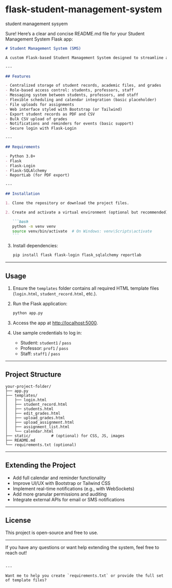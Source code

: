 # flask-student-management-system

student management sysyem

Sure! Here’s a clear and concise README.md file for your Student Management System Flask app:

````markdown
# Student Management System (SMS)

A custom Flask-based Student Management System designed to streamline academic management and internal communication. It supports multiple user roles (students, professors, staff), centralized student records, messaging, scheduling, assignment uploads, grade management, and exporting student data.

---

## Features

- Centralized storage of student records, academic files, and grades
- Role-based access control: students, professors, staff
- Messaging system between students, professors, and staff
- Flexible scheduling and calendar integration (basic placeholder)
- File uploads for assignments
- Web interface styled with Bootstrap (or Tailwind)
- Export student records as PDF and CSV
- Bulk CSV upload of grades
- Notifications and reminders for events (basic support)
- Secure login with Flask-Login

---

## Requirements

- Python 3.8+
- Flask
- Flask-Login
- Flask-SQLAlchemy
- ReportLab (for PDF export)

---

## Installation

1. Clone the repository or download the project files.

2. Create and activate a virtual environment (optional but recommended):

   ```bash
   python -m venv venv
   source venv/bin/activate  # On Windows: venv\Scripts\activate
   ```
````

3. Install dependencies:

   ```bash
   pip install flask flask-login flask_sqlalchemy reportlab
   ```

---

## Usage

1. Ensure the `templates` folder contains all required HTML template files (`login.html`, `student_record.html`, etc.).

2. Run the Flask application:

   ```bash
   python app.py
   ```

3. Access the app at [http://localhost:5000](http://localhost:5000).

4. Use sample credentials to log in:

   - Student: `student1` / `pass`
   - Professor: `prof1` / `pass`
   - Staff: `staff1` / `pass`

---

## Project Structure

```
your-project-folder/
├── app.py
├── templates/
│   ├── login.html
│   ├── student_record.html
│   ├── students.html
│   ├── edit_grades.html
│   ├── upload_grades.html
│   ├── upload_assignment.html
│   ├── assignment_list.html
│   └── calendar.html
├── static/         # (optional) for CSS, JS, images
├── README.md
└── requirements.txt (optional)
```

---

## Extending the Project

- Add full calendar and reminder functionality
- Improve UI/UX with Bootstrap or Tailwind CSS
- Implement real-time notifications (e.g., with WebSockets)
- Add more granular permissions and auditing
- Integrate external APIs for email or SMS notifications

---

## License

This project is open-source and free to use.

---

If you have any questions or want help extending the system, feel free to reach out!

```

---

Want me to help you create `requirements.txt` or provide the full set of template files?
```
